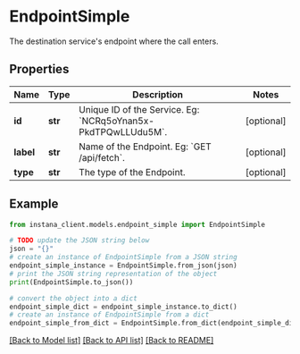 # EndpointSimple

The destination service's endpoint where the call enters.

## Properties

Name | Type | Description | Notes
------------ | ------------- | ------------- | -------------
**id** | **str** | Unique ID of the Service. Eg: &#x60;NCRq5oYnan5x-PkdTPQwLLUdu5M&#x60;. | [optional] 
**label** | **str** | Name of the Endpoint. Eg: &#x60;GET /api/fetch&#x60;. | [optional] 
**type** | **str** | The type of the Endpoint. | [optional] 

## Example

```python
from instana_client.models.endpoint_simple import EndpointSimple

# TODO update the JSON string below
json = "{}"
# create an instance of EndpointSimple from a JSON string
endpoint_simple_instance = EndpointSimple.from_json(json)
# print the JSON string representation of the object
print(EndpointSimple.to_json())

# convert the object into a dict
endpoint_simple_dict = endpoint_simple_instance.to_dict()
# create an instance of EndpointSimple from a dict
endpoint_simple_from_dict = EndpointSimple.from_dict(endpoint_simple_dict)
```
[[Back to Model list]](../README.md#documentation-for-models) [[Back to API list]](../README.md#documentation-for-api-endpoints) [[Back to README]](../README.md)


